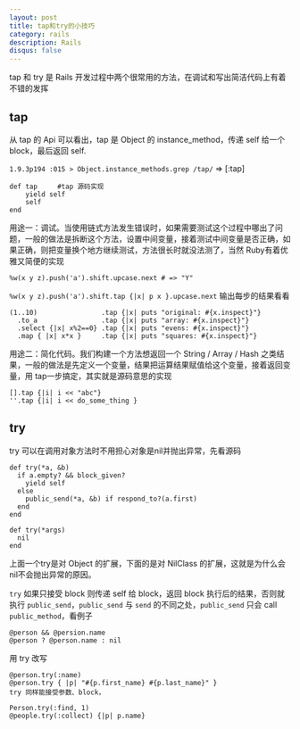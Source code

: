 ```yaml
---
layout: post
title: tap和try的小技巧
category: rails
description: Rails
disqus: false
---
```


tap 和 try 是 Rails 开发过程中两个很常用的方法，在调试和写出简洁代码上有着不错的发挥

## tap   

从 tap 的 Api 可以看出，tap 是 Object 的 instance_method，传递 self 给一个 block，最后返回 self.   

`1.9.3p194 :015 > Object.instance_methods.grep /tap/`
 => [:tap]   

```
def tap     #tap 源码实现   
    yield self   
    self   
end   
```

用途一：调试。当使用链式方法发生错误时，如果需要测试这个过程中哪出了问题，一般的做法是拆断这个方法，设置中间变量，接着测试中间变量是否正确，如果正确，则把变量换个地方继续测试，方法很长时就没法测了，当然 Ruby有着优雅又简便的实现   

`%w(x y z).push('a').shift.upcase.next # => "Y"`

`%w(x y z).push('a').shift.tap {|x| p x }.upcase.next`
输出每步的结果看看   

```
(1..10)                .tap {|x| puts "original: #{x.inspect}"}   
  .to_a                .tap {|x| puts "array: #{x.inspect}"}   
  .select {|x| x%2==0} .tap {|x| puts "evens: #{x.inspect}"}   
  .map { |x| x*x }     .tap {|x| puts "squares: #{x.inspect}"}   
```

用途二：简化代码。我们构建一个方法想返回一个 String / Array / Hash    之类结果，一般的做法是先定义一个变量，结果把运算结果赋值给这个变量，接着返回变量，用 tap一步搞定，其实就是源码意思的实现   

`[].tap {|i| i << "abc"}`   
`''.tap {|i| i << do_some_thing }`


## try

try 可以在调用对象方法时不用担心对象是nil并抛出异常，先看源码

```
def try(*a, &b)
  if a.empty? && block_given?
    yield self
  else
    public_send(*a, &b) if respond_to?(a.first)
  end
end

def try(*args)
  nil
end
```

上面一个try是对 Object 的扩展，下面的是对 NilClass 的扩展，这就是为什么会nil不会抛出异常的原因。   

`try` 如果只接受 block 则传递 self 给 block，返回 block 执行后的结果，否则就执行
`public_send`，`public_send` 与 `send` 的不同之处，`public_send` 只会 call `public_method`，看例子   

```
@person && @persion.name
@person ? @person.name : nil
```

用 try 改写   

```
@person.try(:name)
@person.try { |p| "#{p.first_name} #{p.last_name}" }
try 同样能接受参数、block，

Person.try(:find, 1)
@people.try(:collect) {|p| p.name}
```
